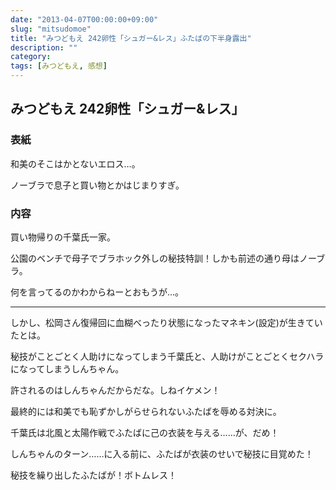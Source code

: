 ```yaml
---
date: "2013-04-07T00:00:00+09:00"
slug: "mitsudomoe"
title: "みつどもえ 242卵性「シュガー&レス」ふたばの下半身露出"
description: ""
category: 
tags: [みつどもえ, 感想]
---
```


## みつどもえ 242卵性「シュガー&レス」

### 表紙

和美のそこはかとないエロス…。

ノーブラで息子と買い物とかはじまりすぎ。

### 内容

買い物帰りの千葉氏一家。

公園のベンチで母子でブラホック外しの秘技特訓！しかも前述の通り母はノーブラ。

何を言ってるのかわからねーとおもうが…。

---

しかし、松岡さん復帰回に血糊べったり状態になったマネキン(設定)が生きていたとは。

秘技がことごとく人助けになってしまう千葉氏と、人助けがことごとくセクハラになってしまうしんちゃん。

許されるのはしんちゃんだからだな。しねイケメン！

最終的には和美でも恥ずかしがらせられないふたばを辱める対決に。

千葉氏は北風と太陽作戦でふたばに己の衣装を与える……が、だめ！

しんちゃんのターン……に入る前に、ふたばが衣装のせいで秘技に目覚めた！

秘技を繰り出したふたばが！ボトムレス！
